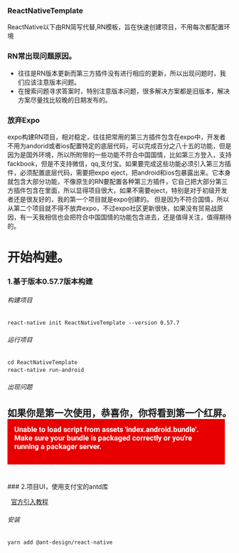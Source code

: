 ### ReactNativeTemplate
ReactNative以下由RN简写代替,RN模板，旨在快速创建项目，不用每次都配置环境
### RN常出现问题原因。
+ 往往是RN版本更新而第三方插件没有进行相应的更新，所以出现问题时，我们应该注意版本问题。
+ 在搜索问题寻求答案时，特别注意版本问题，很多解决方案都是旧版本，解决方案尽量找比较晚的日期发布的。
### 放弃Expo
expo构建RN项目，相对稳定，往往把常用的第三方插件包含在expo中，开发者不用为andorid或者ios配置特定的底层代码，可以完成百分之八十五的功能，但是因为是国外环境，所以所附带的一些功能不符合中国国情，比如第三方登入，支持fackbook，但是不支持微信，qq,支付宝。如果要完成这些功能必须引入第三方插件，必须配置底层代码，需要把expo eject，把android和ios包暴露出来。它本身就包含大部分功能，不像原生的RN要配置各种第三方插件，它自己把大部分第三方插件包含在里面，所以显得项目很大，如果不需要eject，特别是对于初级开发者还是很友好的，我的第一个项目就是expo创建的。
但是因为不符合国情，所以从第二个项目就不得不放弃expo，不过expo社区更新很快，如果没有贸易战原因，有一天我相信也会把符合中国国情的功能包含进去，还是值得关注，值得期待的。

# 开始构建。
  
### 1.基于版本0.57.7版本构建

###### 构建项目
`react-native init ReactNativeTemplate --version 0.57.7`

###### 运行项目

`cd ReactNativeTemplate`</br>
`react-native run-android`</br>
###### 出现问题 </br>
如果你是第一次使用，恭喜你，你将看到第一个红屏。
!['图片'](https://raw.githubusercontent.com/taoWcode/RNTemplate/master/app/assets/RNImg/%7B%60AWODN%5DP7H%7D%40%5D~CX~XHVMV.png "Good luck")
</br>
----
</br>
### 2.项目UI，使用支付宝的antd库</br>

&nbsp;&nbsp;[官方引入教程](https://rn.mobile.ant.design/docs/react/introduce-cn)</br>

###### 安装</br>
`yarn add @ant-design/react-native`</br>



